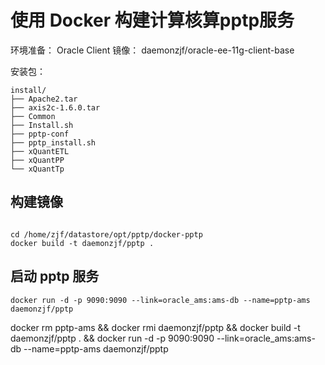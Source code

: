 
# 使用 Docker 构建计算核算pptp服务

环境准备：
Oracle Client 镜像： daemonzjf/oracle-ee-11g-client-base

安装包：
```shell
install/
├── Apache2.tar
├── axis2c-1.6.0.tar
├── Common
├── Install.sh
├── pptp-conf
├── pptp_install.sh
├── xQuantETL
├── xQuantPP
└── xQuantTp
```

## 构建镜像

```shell

cd /home/zjf/datastore/opt/pptp/docker-pptp
docker build -t daemonzjf/pptp .
```

## 启动 pptp 服务

```shell
docker run -d -p 9090:9090 --link=oracle_ams:ams-db --name=pptp-ams daemonzjf/pptp
```


docker rm pptp-ams && docker rmi daemonzjf/pptp && docker build -t daemonzjf/pptp . && docker run -d -p 9090:9090 --link=oracle_ams:ams-db --name=pptp-ams daemonzjf/pptp
